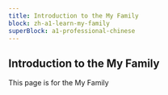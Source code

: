 ```yaml
---
title: Introduction to the My Family
block: zh-a1-learn-my-family
superBlock: a1-professional-chinese
---
```


## Introduction to the My Family

This page is for the My Family
